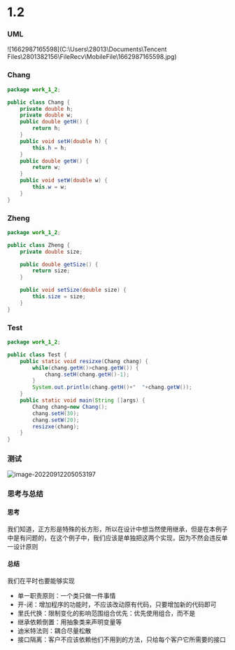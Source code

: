 # 1.2

### UML

![1662987165598](C:\Users\28013\Documents\Tencent Files\2801382156\FileRecv\MobileFile\1662987165598.jpg)

### Chang

```java
package work_1_2;

public class Chang {
	private double h;
	private double w;
	public double getH() {
		return h;
	}
	public void setH(double h) {
		this.h = h;
	}
	public double getW() {
		return w;
	}
	public void setW(double w) {
		this.w = w;
	}
}
```

### Zheng

```java
package work_1_2;

public class Zheng {
	private double size;

	public double getSize() {
		return size;
	}

	public void setSize(double size) {
		this.size = size;
	}
}
```

### Test

```java
package work_1_2;

public class Test {
	public static void resizxe(Chang chang) {
		while(chang.getH()>chang.getW()) {
			chang.setH(chang.getH()-1);
		}
		System.out.println(chang.getH()+"  "+chang.getW());
	}
	public static void main(String []args) {
		Chang chang=new Chang();
		chang.setH(30);
		chang.setW(20);
		resizxe(chang);
	}
}
```

### 测试

![image-20220912205053197](C:\Users\28013\AppData\Roaming\Typora\typora-user-images\image-20220912205053197.png)

### 思考与总结

#### 思考

我们知道，正方形是特殊的长方形，所以在设计中想当然使用继承，但是在本例子中是有问题的，在这个例子中，我们应该是单独把这两个实现，因为不然会违反单一设计原则

#### 总结

我们在平时也要能够实现

* 单一职责原则：一个类只做一件事情
* 开-闭：增加程序的功能时，不应该改动原有代码，只要增加新的代码即可
* 里氏代换：限制变化的影响范围组合优先：优先使用组合，而不是
* 继承依赖倒置：用抽象类来声明变量等
* 迪米特法则：耦合尽量松散
* 接口隔离：客户不应该依赖他们不用到的方法，只给每个客户它所需要的接口
